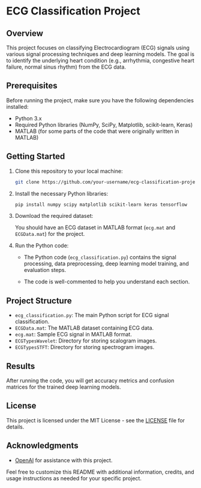 # ECG Classification Project

## Overview

This project focuses on classifying Electrocardiogram (ECG) signals using various signal processing techniques and deep learning models. The goal is to identify the underlying heart condition (e.g., arrhythmia, congestive heart failure, normal sinus rhythm) from the ECG data.

## Prerequisites

Before running the project, make sure you have the following dependencies installed:

- Python 3.x
- Required Python libraries (NumPy, SciPy, Matplotlib, scikit-learn, Keras)
- MATLAB (for some parts of the code that were originally written in MATLAB)

## Getting Started

1. Clone this repository to your local machine:

    ```bash
    git clone https://github.com/your-username/ecg-classification-project.git
    ```

2. Install the necessary Python libraries:

    ```bash
    pip install numpy scipy matplotlib scikit-learn keras tensorflow
    ```

3. Download the required dataset:
   
    You should have an ECG dataset in MATLAB format (`ecg.mat` and `ECGData.mat`) for the project.

4. Run the Python code:

    - The Python code (`ecg_classification.py`) contains the signal processing, data preprocessing, deep learning model training, and evaluation steps.

    - The code is well-commented to help you understand each section.

## Project Structure

- `ecg_classification.py`: The main Python script for ECG signal classification.
- `ECGData.mat`: The MATLAB dataset containing ECG data.
- `ecg.mat`: Sample ECG signal in MATLAB format.
- `ECGTypesWavelet`: Directory for storing scalogram images.
- `ECGTypesSTFT`: Directory for storing spectrogram images.

## Results

After running the code, you will get accuracy metrics and confusion matrices for the trained deep learning models.

## License

This project is licensed under the MIT License - see the [LICENSE](LICENSE) file for details.

## Acknowledgments

- [OpenAI](https://openai.com) for assistance with this project.

Feel free to customize this README with additional information, credits, and usage instructions as needed for your specific project.

